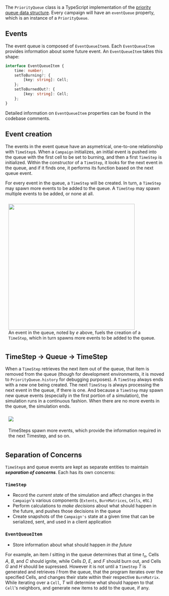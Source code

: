 The `PriorityQueue` class is a TypeScript implementation of the [priority queue data structure](https://en.wikipedia.org/wiki/Priority_queue). Every campaign will have an `eventQueue` property, which is an instance of a `PriorityQueue`.

## Events

The event queue is composed of `EventQueueItem`s. Each `EventQueueItem` provides information about some future event. An `EventQueueItem` takes this shape:

```typescript
interface EventQueueItem {
	time: number;
	setToBurning?: {
		[key: string]: Cell;
	};
	setToBurnedOut?: {
		[key: string]: Cell;
	};
}
```

Detailed information on `EventQueueItem` properties can be found in the codebase comments.

## Event creation

The events in the event queue have an asymetrical, one-to-one relationship with `TimeStep`s. When a `Campaign` initializes, an initlal event is pushed into the queue with the first cell to be set to burning, and then a first `TimeStep` is initialized. Within the constructor of a `TimeStep`, it looks for the next event in the queue, and if it finds one, it performs its function based on the next queue event.

For every event in the queue, a `TimeStep` will be created. In turn, a `TimeStep` may spawn more events to be added to the queue. A `TimeStep` may spawn multiple events to be added, or none at all.

<figure style="padding: 10px; margin: 0;">
    <img src="../queue-timestep.png" style="width: 400px; margin: auto;"">
    <figcaption>
      An event in the queue, noted by <em>e</em> above, fuels the creation of a <code>TimeStep</code>, which in turn spawns more events to be added to the queue.
    </figcaption>
</figure>

## TimeStep → Queue → TimeStep

When a `TimeStep` retrieves the next item out of the queue, that item is removed from the queue (though for development environments, it is moved to `PriorityQueue.history` for debugging purposes). A `TimeStep` always ends with a new one being created. The next `TimeStep` is always processing the next event in the queue, if there is one. And because a `TimeStep` may spawn new queue events (especially in the first portion of a simulation), the simulation runs in a continuous fashion. When there are no more events in the queue, the simulation ends.

<figure style="padding: 10px; margin: 0;">
    <img src="../queue-timestep-more.png" style="margin: auto;"">
    <figcaption style="margin-top: 20px;">
      TimeSteps spawn more events, which provide the information required in the next Timestep, and so on.
    </figcaption>
</figure>

## Separation of Concerns

`TimeStep`s and queue events are kept as separate entities to maintain **_separation of concerns_**. Each has its own concerns:

### `TimeStep`

- Record the _current state_ of the simulation and affect changes in the `Campaign`'s various components (`Extents`, `BurnMatrices`, `Cells`, etc.)
- Perform calculations to _make decisions_ about what should happen in the future, and pushes those decisions in the queue
- Create snapshots of the `Campaign's` state at a given time that can be serialized, sent, and used in a client application

### `EventQueueItem`

- Store information about what should happen _in the future_

For example, an item $I$ sitting in the queue determines that at time $t_x$, Cells $A$, $B$, and $C$ should ignite, while Cells $D$, $E$, and $F$ should burn out, and Cells $G$ and $H$ should be supressed. However it is not until a `TimeStep` $T$ is generated and retrieves $I$ from the queue, that the program iterates over the specified Cells, and changes their state within their respective `BurnMatrix`. While iterating over a `Cell`, $T$ will determine what should happen to that `Cell`'s neighbors, and generate new items to add to the queue, if any.
